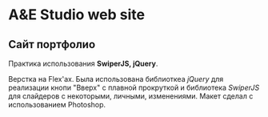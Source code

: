 # A&E Studio web site
## Сайт портфолио
Практика использования **SwiperJS, jQuery**. <br>

Верстка на Flex'ах. Была использована библиоткеа *jQuery* для реализации кнопи "Вверх" с плавной прокруткой и библиотека *SwiperJS* для слайдеров с некоторыми, личными, изменениями.
Макет сделал с использованием Photoshop.
